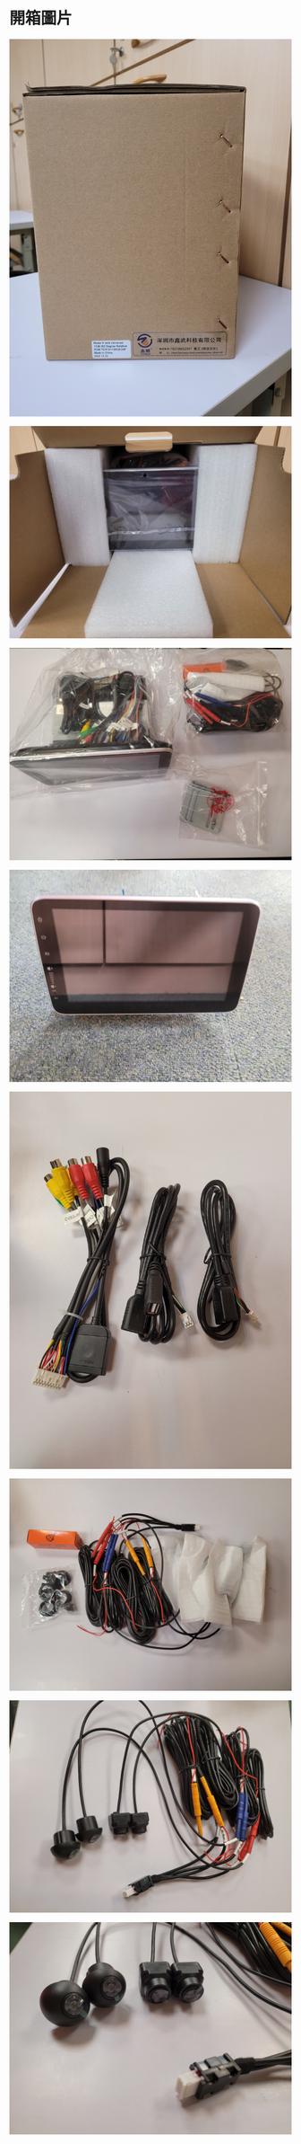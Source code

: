 # 開箱圖片

![](./pics/openbox/20240104_160402.jpg)

![](./pics/openbox/20240104_160406.jpg)

![](./pics/openbox/20240104_160550.jpg)

![](./pics/openbox/20240104_160649.jpg)

![](./pics/openbox/20240104_161055.jpg)

![](./pics/openbox/20240104_161351.jpg)

![](./pics/openbox/20240104_161529.jpg)

![](./pics/openbox/20240104_161519.jpg)